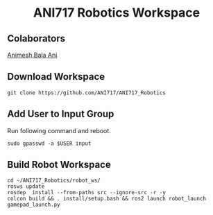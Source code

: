 
<p align="center">
  <h1 align="center">ANI717 Robotics Workspace</h1>
</p>

## Colaborators
[Animesh Bala Ani](https://www.linkedin.com/in/ani717/)<br/>

## Download Workspace
```
git clone https://github.com/ANI717/ANI717_Robotics
```

## Add User to Input Group
Run following command and reboot.<br/>
```
sudo gpasswd -a $USER input
```

## Build Robot Workspace
```
cd ~/ANI717_Robotics/robot_ws/
rosws update
rosdep  install --from-paths src --ignore-src -r -y
colcon build && . install/setup.bash && ros2 launch robot_launch gamepad_launch.py
```
